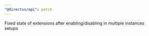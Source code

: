 ```yaml
---
"@directus/api": patch
---
```


Fixed state of extensions after enabling/disabling in multiple instances setups
